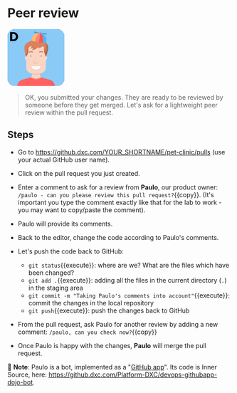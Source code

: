 # Peer review

![Dan](../Images/dan.png)

> OK, you submitted your changes. They are ready to be reviewed by someone
> before they get merged.
> Let's ask for a lightweight peer review within the pull request.

## Steps

* Go to https://github.dxc.com/YOUR_SHORTNAME/pet-clinic/pulls (use your actual
  GitHub user name).
* Click on the pull request you just created.
* Enter a comment to ask for a review from **Paulo**, our product owner:
  `/paulo - can you please review this pull request?`{{copy}}. (It's important
  you type the comment exactly like that for the lab to work - you may want to
  copy/paste the comment).
* Paulo will provide its comments.
* Back to the editor, change the code according to Paulo's comments.
* Let's push the code back to GitHub:
  * `git status`{{execute}}: where are we? What are the files which have been changed?
  * `git add .`{{execute}}: adding all the files in the current directory (`.`) in the staging area
  * `git commit -m "Taking Paulo's comments into account"`{{execute}}: commit the changes in the local repository
  * `git push`{{execute}}: push the changes back to GitHub

* From the pull request, ask Paulo for another review by adding a new comment:
  `/paulo, can you check now?`{{copy}}
* Once Paulo is happy with the changes, **Paulo** will merge the pull request.

🤖 **Note**: Paulo is a bot, implemented as a
"[GitHub app](https://developer.github.com/apps/about-apps/)". Its code is Inner
Source, here: <https://github.dxc.com/Platform-DXC/devops-githubapp-dojo-bot>.
